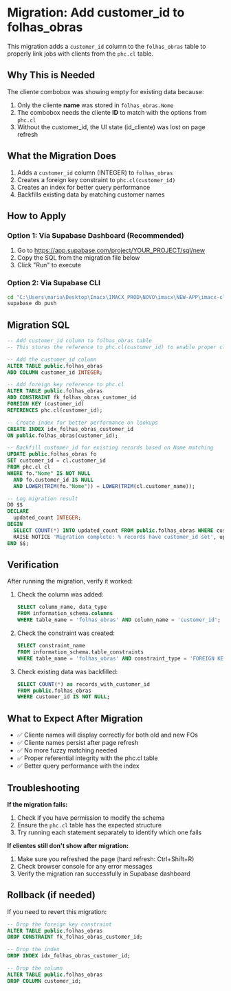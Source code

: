 # Migration: Add customer_id to folhas_obras

This migration adds a `customer_id` column to the `folhas_obras` table to properly link jobs with clients from the `phc.cl` table.

## Why This is Needed

The cliente combobox was showing empty for existing data because:
1. Only the cliente **name** was stored in `folhas_obras.Nome`
2. The combobox needs the cliente **ID** to match with the options from `phc.cl`
3. Without the customer_id, the UI state (id_cliente) was lost on page refresh

## What the Migration Does

1. Adds a `customer_id` column (INTEGER) to `folhas_obras`
2. Creates a foreign key constraint to `phc.cl(customer_id)`
3. Creates an index for better query performance
4. Backfills existing data by matching customer names

## How to Apply

### Option 1: Via Supabase Dashboard (Recommended)

1. Go to https://app.supabase.com/project/YOUR_PROJECT/sql/new
2. Copy the SQL from the migration file below
3. Click "Run" to execute

### Option 2: Via Supabase CLI

```bash
cd "C:\Users\maria\Desktop\Imacx\IMACX_PROD\NOVO\imacx\NEW-APP\imacx-clean"
supabase db push
```

## Migration SQL

```sql
-- Add customer_id column to folhas_obras table
-- This stores the reference to phc.cl(customer_id) to enable proper cliente combobox display

-- Add the customer_id column
ALTER TABLE public.folhas_obras 
ADD COLUMN customer_id INTEGER;

-- Add foreign key reference to phc.cl
ALTER TABLE public.folhas_obras
ADD CONSTRAINT fk_folhas_obras_customer_id 
FOREIGN KEY (customer_id) 
REFERENCES phc.cl(customer_id);

-- Create index for better performance on lookups
CREATE INDEX idx_folhas_obras_customer_id 
ON public.folhas_obras(customer_id);

-- Backfill customer_id for existing records based on Nome matching
UPDATE public.folhas_obras fo
SET customer_id = cl.customer_id
FROM phc.cl cl
WHERE fo."Nome" IS NOT NULL 
  AND fo.customer_id IS NULL
  AND LOWER(TRIM(fo."Nome")) = LOWER(TRIM(cl.customer_name));

-- Log migration result
DO $$
DECLARE
  updated_count INTEGER;
BEGIN
  SELECT COUNT(*) INTO updated_count FROM public.folhas_obras WHERE customer_id IS NOT NULL;
  RAISE NOTICE 'Migration complete: % records have customer_id set', updated_count;
END $$;
```

## Verification

After running the migration, verify it worked:

1. Check the column was added:
   ```sql
   SELECT column_name, data_type 
   FROM information_schema.columns 
   WHERE table_name = 'folhas_obras' AND column_name = 'customer_id';
   ```

2. Check the constraint was created:
   ```sql
   SELECT constraint_name 
   FROM information_schema.table_constraints 
   WHERE table_name = 'folhas_obras' AND constraint_type = 'FOREIGN KEY';
   ```

3. Check existing data was backfilled:
   ```sql
   SELECT COUNT(*) as records_with_customer_id
   FROM public.folhas_obras 
   WHERE customer_id IS NOT NULL;
   ```

## What to Expect After Migration

- ✅ Cliente names will display correctly for both old and new FOs
- ✅ Cliente names persist after page refresh
- ✅ No more fuzzy matching needed
- ✅ Proper referential integrity with the phc.cl table
- ✅ Better query performance with the index

## Troubleshooting

**If the migration fails:**

1. Check if you have permission to modify the schema
2. Ensure the `phc.cl` table has the expected structure
3. Try running each statement separately to identify which one fails

**If clientes still don't show after migration:**

1. Make sure you refreshed the page (hard refresh: Ctrl+Shift+R)
2. Check browser console for any error messages
3. Verify the migration ran successfully in Supabase dashboard

## Rollback (if needed)

If you need to revert this migration:

```sql
-- Drop the foreign key constraint
ALTER TABLE public.folhas_obras 
DROP CONSTRAINT fk_folhas_obras_customer_id;

-- Drop the index
DROP INDEX idx_folhas_obras_customer_id;

-- Drop the column
ALTER TABLE public.folhas_obras 
DROP COLUMN customer_id;
```
